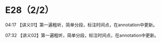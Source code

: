 # E28（2/2）

04:17
【讲义01】第一遍粗听，简单分段，标注时间点，在annotation中更新。

07:32
【讲义02】第一遍粗听，简单分段，标注时间点，在annotation中更新。